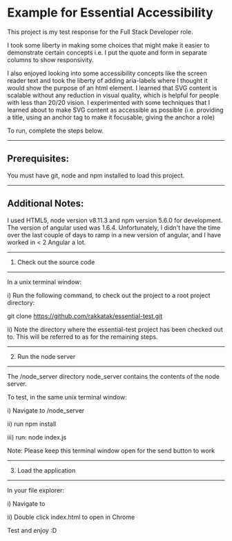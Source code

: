 # Example for Essential Accessibility

This project is my test response for the Full Stack Developer role.

I took some liberty in making some choices that might make it easier to demonstrate certain concepts i.e. I put the quote and form in separate columns to show responsivity.

I also enjoyed looking into some accessibility concepts like the screen reader text and took the liberty of adding aria-labels where I thought it would show the purpose of an html element. I learned that SVG content is scalable without any reduction in visual quality, which is helpful for people with less than 20/20 vision. I experimented with some techniques that I learned about to make SVG content as accessible as possible (i.e. providing a title, using an anchor tag to make it focusable, giving the anchor a role)

To run, complete the steps below. 

------------------------------
Prerequisites:
------------------------------

You must have git, node and npm installed to load this project.

------------------------------
Additional Notes:
------------------------------

I used HTML5, node version v8.11.3 and npm version 5.6.0 for development. The version of angular used was 1.6.4. Unfortunately, I didn't have the time over the last couple of days to ramp in a new version of angular, and I have worked in < 2 Angular a lot.

------------------------------
1) Check out the source code
------------------------------

In a unix terminal window:

i) Run the following command, to check out the project to a root project directory:

git clone https://github.com/rakkatak/essential-test.git

ii) Note the directory where the essential-test project has been checked out to. This will be referred to as <essential-test> for the remaining steps.

------------------------------
2) Run the node server
------------------------------

The <essential-test>/node_server directory node_server contains the contents of the node server. 

To test, in the same unix terminal window:

i) Navigate to <essential-test>/node_server

ii) run npm install

iii) run:
node index.js

Note: Please keep this terminal window open for the send button to work 

------------------------------
3) Load the application
------------------------------

In your file explorer:

i) Navigate to <essential-test>

ii) Double click index.html to open in Chrome

Test and enjoy :D
